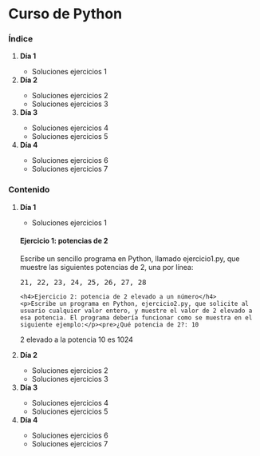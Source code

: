 <h1>Curso de Python</h1>
<h3>Índice</h3>
<ol>
	<li><b>Día 1</b></li>
	<ul>
		<li>Soluciones ejercicios 1</li>
	</ul>
	<li><b>Día 2</b></li>
	<ul>
		<li>Soluciones ejercicios 2</li>
		<li>Soluciones ejercicios 3</li>
	</ul>
	<li><b>Día 3</b></li>
	<ul>
		<li>Soluciones ejercicios 4</li>
		<li>Soluciones ejercicios 5</li>
	</ul>
	<li><b>Día 4</b></li>
	<ul>
		<li>Soluciones ejercicios 6</li>
		<li>Soluciones ejercicios 7</li>
	</ul>
</ol>
<h3>Contenido</h3>
<ol>
	<li><b>Día 1</b></li>
	<ul>
		<li>Soluciones ejercicios 1</li>
	</ul>
	<h4>Ejercicio 1: potencias de 2</h4>
	<p>Escribe un sencillo programa en Python, llamado ejercicio1.py, que muestre las siguientes potencias de 2, una por línea:</p>
	<pre>21, 22, 23, 24, 25, 26, 27, 28</pre>

	<h4>Ejercicio 2: potencia de 2 elevado a un número</h4>
	<p>Escribe un programa en Python, ejercicio2.py, que solicite al usuario cualquier valor entero, y muestre el valor de 2 elevado a esa potencia. El programa debería funcionar como se muestra en el siguiente ejemplo:</p><pre>¿Qué potencia de 2?: 10
2 elevado a la potencia 10 es 1024</pre>
	<li><b>Día 2</b></li>
	<ul>
		<li>Soluciones ejercicios 2</li>
		<li>Soluciones ejercicios 3</li>
	</ul>
	<li><b>Día 3</b></li>
	<ul>
		<li>Soluciones ejercicios 4</li>
		<li>Soluciones ejercicios 5</li>
	</ul>
	<li><b>Día 4</b></li>
	<ul>
		<li>Soluciones ejercicios 6</li>
		<li>Soluciones ejercicios 7</li>
	</ul>
</ol>